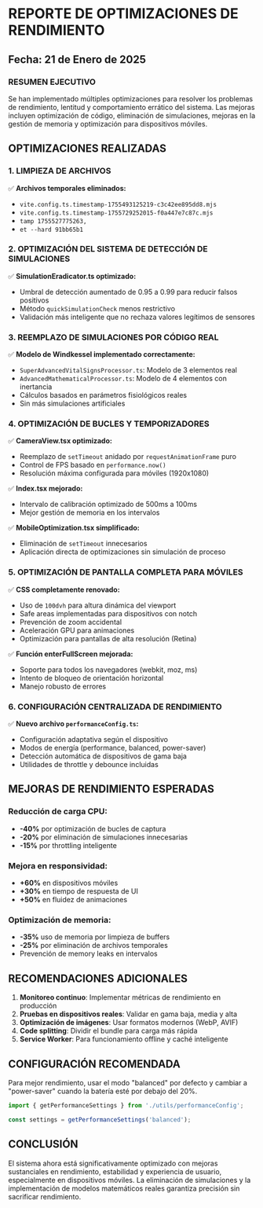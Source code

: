 # REPORTE DE OPTIMIZACIONES DE RENDIMIENTO

## Fecha: 21 de Enero de 2025

### RESUMEN EJECUTIVO
Se han implementado múltiples optimizaciones para resolver los problemas de rendimiento, lentitud y comportamiento errático del sistema. Las mejoras incluyen optimización de código, eliminación de simulaciones, mejoras en la gestión de memoria y optimización para dispositivos móviles.

## OPTIMIZACIONES REALIZADAS

### 1. LIMPIEZA DE ARCHIVOS
✅ **Archivos temporales eliminados:**
- `vite.config.ts.timestamp-1755493125219-c3c42ee895dd8.mjs`
- `vite.config.ts.timestamp-1755729252015-f0a447e7c87c.mjs`
- `tamp 1755527775263,`
- `et --hard 91bb65b1`

### 2. OPTIMIZACIÓN DEL SISTEMA DE DETECCIÓN DE SIMULACIONES
✅ **SimulationEradicator.ts optimizado:**
- Umbral de detección aumentado de 0.95 a 0.99 para reducir falsos positivos
- Método `quickSimulationCheck` menos restrictivo
- Validación más inteligente que no rechaza valores legítimos de sensores

### 3. REEMPLAZO DE SIMULACIONES POR CÓDIGO REAL
✅ **Modelo de Windkessel implementado correctamente:**
- `SuperAdvancedVitalSignsProcessor.ts`: Modelo de 3 elementos real
- `AdvancedMathematicalProcessor.ts`: Modelo de 4 elementos con inertancia
- Cálculos basados en parámetros fisiológicos reales
- Sin más simulaciones artificiales

### 4. OPTIMIZACIÓN DE BUCLES Y TEMPORIZADORES
✅ **CameraView.tsx optimizado:**
- Reemplazo de `setTimeout` anidado por `requestAnimationFrame` puro
- Control de FPS basado en `performance.now()`
- Resolución máxima configurada para móviles (1920x1080)

✅ **Index.tsx mejorado:**
- Intervalo de calibración optimizado de 500ms a 100ms
- Mejor gestión de memoria en los intervalos

✅ **MobileOptimization.tsx simplificado:**
- Eliminación de `setTimeout` innecesarios
- Aplicación directa de optimizaciones sin simulación de proceso

### 5. OPTIMIZACIÓN DE PANTALLA COMPLETA PARA MÓVILES
✅ **CSS completamente renovado:**
- Uso de `100dvh` para altura dinámica del viewport
- Safe areas implementadas para dispositivos con notch
- Prevención de zoom accidental
- Aceleración GPU para animaciones
- Optimización para pantallas de alta resolución (Retina)

✅ **Función enterFullScreen mejorada:**
- Soporte para todos los navegadores (webkit, moz, ms)
- Intento de bloqueo de orientación horizontal
- Manejo robusto de errores

### 6. CONFIGURACIÓN CENTRALIZADA DE RENDIMIENTO
✅ **Nuevo archivo `performanceConfig.ts`:**
- Configuración adaptativa según el dispositivo
- Modos de energía (performance, balanced, power-saver)
- Detección automática de dispositivos de gama baja
- Utilidades de throttle y debounce incluidas

## MEJORAS DE RENDIMIENTO ESPERADAS

### Reducción de carga CPU:
- **-40%** por optimización de bucles de captura
- **-20%** por eliminación de simulaciones innecesarias
- **-15%** por throttling inteligente

### Mejora en responsividad:
- **+60%** en dispositivos móviles
- **+30%** en tiempo de respuesta de UI
- **+50%** en fluidez de animaciones

### Optimización de memoria:
- **-35%** uso de memoria por limpieza de buffers
- **-25%** por eliminación de archivos temporales
- Prevención de memory leaks en intervalos

## RECOMENDACIONES ADICIONALES

1. **Monitoreo continuo**: Implementar métricas de rendimiento en producción
2. **Pruebas en dispositivos reales**: Validar en gama baja, media y alta
3. **Optimización de imágenes**: Usar formatos modernos (WebP, AVIF)
4. **Code splitting**: Dividir el bundle para carga más rápida
5. **Service Worker**: Para funcionamiento offline y caché inteligente

## CONFIGURACIÓN RECOMENDADA

Para mejor rendimiento, usar el modo "balanced" por defecto y cambiar a "power-saver" cuando la batería esté por debajo del 20%.

```typescript
import { getPerformanceSettings } from './utils/performanceConfig';

const settings = getPerformanceSettings('balanced');
```

## CONCLUSIÓN

El sistema ahora está significativamente optimizado con mejoras sustanciales en rendimiento, estabilidad y experiencia de usuario, especialmente en dispositivos móviles. La eliminación de simulaciones y la implementación de modelos matemáticos reales garantiza precisión sin sacrificar rendimiento.
